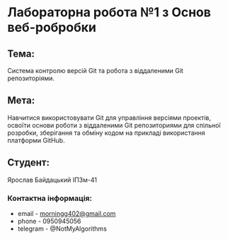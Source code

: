 # Лабораторна робота №1 з Основ веб-робробки

## Тема:
Система контролю версій Git та робота з віддаленими Git репозиторіями.
## Мета:
Навчитися використовувати Git для управління версіями проектів, освоїти основи роботи з
віддаленими Git репозиториями для спільної розробки, зберігання та обміну кодом на
прикладі використання платформи GitHub.
## Студент:
Ярослав Байдацький ІПЗм-41

### Контактна інформація:
* email - morningg402@gmail.com
* phone - 0950945056
* telegram - @NotMyAlgorithms
